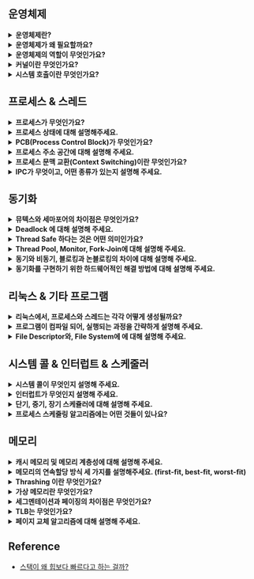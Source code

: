 <!--
<details>
  <summary><b></b></summary>

  ---
  
  <details>
    <summary></summary>
  </details>

  ---
</details>
-->

## 운영체제

  <details>
    <summary><b>운영체제란?</b></summary>
  </details>
  <details>
    <summary><b>운영체제가 왜 필요할까요?</b></summary>
  </details>  
  <details>
    <summary><b>운영체제의 역할이 무엇인가요?</b></summary>
  </details>
  <details>
    <summary><b>커널이란 무엇인가요?</b></summary>
  </details>
  <details>
    <summary><b>시스템 호출이란 무엇인가요?</b></summary>
  </details>  
  
## 프로세스 & 스레드

<details>
  <summary><b>프로세스가 무엇인가요?</b></summary>

  - 메인 메모리에 올라가 실행 중인 프로그램을 의미합니다.
  - 따라서, 다른 프로세스 자원에 접근 시, 프로세스 간 통신(IPC)을 사용해야 합니다.
  - 이 프로세스는 각각 Code, Data, Stack, Heap 구조로 되어있는 독립된 메모리 영역을 할당 받고 최소 하나 이상의 스레드로 구성되어 있습니다.
    - 코드/텍스트 영역 : 컴파일된 소스 코드가 저장되는 영역
    - 데이터 영역 : 전역변수 및 초기화된 데이터가 저장되는 영역
    - 스택 영역 : 임시 데이터(함수 호출, 로컬 변수 등)가 저장되는 영역
    - 힙 영역 : 코드에서 동적으로 생성되는 데이터가 저장되는 영역
  
   ---

  <details>
    <summary>프로그램과 프로세스, 스레드의 차이에 대해 설명해 주세요.</summary>

    - 프로세스
      - 프로세스는 프로그램 실행 시, 운영체제로부터 실행에 필요한 자원을 할당 받습니다.
      - 즉, 프로그램은 파일이 저장장치에 저장되어 있지만, 메모리엔 올라가지 않은 정적 상태이고,
        이런 프로그램을 실행시켜 운영체제로부터 CPU를 할당받아 실행되는 상태가 바로 프로세스라고 합니다.
      - 프로세스는 독립된 메모리를 할당받기 때문에, IPC를 사용해서 다른 프로세스 자원에 접근할 수 있습니다.
    - 스레드
      - 스레드는 프로세스가 할당 받은 자원을 이용하는 실행 단위입니다.
      - 각 스레드는 독자적인 Stack과 Register를 갖고 있고 프로세스의 Code, Data, Heap 영역을 공유합니다.
      - 즉, 스레드는 메모리를 공유하기 때문에, 동기화, 데드락 등의 문제가 발생할 수 있습니다.
  </details> 

  ---
</details>

<details>
  <summary><b>프로세스 상태에 대해 설명해주세요.</b></summary>

  ---

  - 질문

  ---
</details>

<details>
  <summary><b>PCB(Process Control Block)가 무엇인가요?</b></summary>

  - 운영체제에서 프로세스에 대한 메타데이터를 저장한 데이터를 말합니다.
  - 즉, 프로세스가 생성되면 운영체제는 해당 PCB를 생성하고 프로세스 완료 시, PCB는 제거됩니다.
  - 이곳에는 프로세스 ID, 프로그램 카운터, CPU 레지스터, 프로세스 상태 등이 저장되어 있습니다.
  - PCB는 Context Switching에 사용되기도 합니다.

  ---

  <details>
    <summary>그렇다면, 스레드는 PCB를 갖고 있을까요?</summary>

    - 스레드는 프로세스 내부에 있으므로 PCB를 가지지 않고 TCB를 가집니다.
  </details> 

  ---
</details> 
<details>
  <summary><b>프로세스 주소 공간에 대해 설명해 주세요.</b></summary>

  - 이는 주소 공간은 실행 중인 각 프로세스에 할당된 메모리 공간을 의미하는 것으로 고유한 주소 공간을 가집니다.
  - 이 주소 공간은 프로세스가 실행되는 동안 프로그램 코드, 데이터, 스택, 힙 등의 요소들을 포함합니다.
    - 코드/텍스트 영역: 프로그램의 명령어가 저장되는 영역
    - 데이터 영역: 전역 변수와 정적 변수가 저장되는 영역
    - 힙 영역: 동적 할당을 통해 생성된 변수나 객체가 저장되는 영역
    - 스택 영역: 함수의 호출 정보와 지역 변수가 저장되는 영역

  ---
  
  <details>
    <summary>초기화 하지 않은 변수들은 어디에 저장될까요?</summary>

    - 데이터 영역에 저장됩니다.
      - 이 외에도 전역변수, Static 변수를 저장합니다.
      - 프로그램이 시작될 때, 고정도니 사이즈를 처음부터 종료까지 유지합니다.
  </details> 
  <details>
    <summary>Stack과 Heap 공간에 대해, 접근 속도가 더 빠른 공간은 어디일까요?</summary>

    - 접근 속도가 더 빠른 공간은 일반적으로 Stack 영역입니다.
    - 스택은 메모리 상에 연속적으로 배치되어 CPU 캐시의 지역성을 잘 활용할 수 있기 때문입니다.
    - 반면 힙은 메모리 블록들이 흩어져 있을 수 있어 단편화 문제가 발생하고 이는 메모리 관리에 추가적인 오버헤드가 발생합니다.
  </details> 
  <details>
    <summary>다음과 같이 공간을 분할하는 이유가 있을까요?</summary>

    - 각 역할을 분배하고 데이터를 공유하여 메모리 사용량을 줄이기 위함이라 생각합니다.
      - 스택 영역
        - LIFO(후입선출) 구조를 이용해 함수 호출과 지역변수 관리가 쉽도록 설계되어 빠른 호출과 반환 작업이 가능합니다.
        - 구조화된 형태와 고정된 할당 패턴은 메모리 조각화와 할당 관련 문제를 예방하는 데 도움됩니다.
        - 스택은 작고 메모리 엑세스 패턴이 예측 가능하기 때문에, 캐시에 저장해두고 쓰기 좋습니다.
          즉 스택에 저장된 데이터는 프로세서의 캐시에 더 자주 존재하므로 메모리 엑세스 시간이 더 빠릅니다.
      - 힙 영역
        - 한 번의 함수 호출 범위를 넘어 지속되어야 하는 경우 동적 수명을 갖는 데이터를 관리하기 위해 필요합니다.
        - 힙을 사용하면 데이터를 구조화되지 않은 방식으로 할당/해제할 수 있으므로 
          다양한 크기의 데이터 구조를 관리하는 데, 유연성을 제공합니다.
      - 코드/텍스트 영역
        - 같은 프로그램에선 모두 같은 내용이기 때문에, 따로 관리하여 공유합니다.
        - 기계어만 들어있기 때문에, 다른 영역과 분리하는게 당연하다고 생각합니다.
      - 스택/데이터 영역
        - 스택 구조의 특성과 전역변수의 활용성을 위해 분리되었다고 생각합니다.
        - 스택 영역을 통해 함수의 흐름을 관리합니다.
        - 데이터 영역을 통해 전역 변수와 Static 변수를 관리합니다.
        - 각 스레드는 독립된 Stack 영역을 갖지만 Data 영역은 공유합니다. 
          즉, 각 스레드가 동일한 Data 공유함으로써 메모리를 절약할 수 있습니다.        
  </details> 
  <details>
    <summary>스레드의 주소공간은 어떻게 구성되어 있을까요?</summary>

    - 스레드는 프로세스 내에서 독립된 스택 영역을 할당받고 나머지 영역은 공유합니다.
    - 때문에, Data 영역에 있는 자원인 공유 데이터는 동시에 여러 스레드가 접근할 수 있어서 동기화가 필요합니다.
  </details>  
  <details>
    <summary>스택과 힙영역의 크기는 언제 결정되나요? 프로그램 개발자가 아닌, 사용자가 이 공간의 크기를 수정할 수 있나요?</summary>

    - 스택과 힙 영역의 크기는 런타임에 결정됩니다. 즉, 실행 중 동적으로 크기가 필요에 따라 변합니다.
    - 때문에, 프로그램 개발자가 아닌 사용자가 이 공간의 크기를 수정하는 것은 어렵다고 생각합니다.
  </details>  
  <details>
    <summary>Stack과 Heap의 크기는 매우 크다고 할 수 있을까요? </summary>

  ![image](https://github.com/HyuckJuneHong/Tech-Interview/assets/31675711/59ce628c-f4c4-4a05-8f17-9b234f989fb5)

    - 일반적으로 매우 크다고 단정 짓기는 어렵다고 생각합니다.

    - 스택
      - 실제 객체는 Heap 영역에서 관리되고 스택에서 참조를 갖기 때문에 Stack은 클 필요가 없습니다.
      - 힙 영역과는 상관없이 크기에 제한을 갖기 때문에, 재귀 함수가 깊어지거나 지역변수를 많이 가지면 스택 오버플로우가 발생합니다.
    - 힙
      - 스택보다는 할당할 수 있는 메모리 공간이 크다.
      - 가변적 크기를 가진다.
  </details> 
  <details>
    <summary>"스택"영역과 "힙"영역은 정말 자료구조의 스택/힙과 연관이 있을까요?</summary>

    - 실제로 관련이 있다고 생각합니다.

    - 스택
      - 자료구조
        - 후입선출(LIFO) 원칙을 따르는 데이터 구조
        - Push와 Pop이 주요 작업
      - 운영체제
        - 함수 호출과 지역 변수에 사용되는 메모리 영역
        - 함수 호출 시, 새로운 스택 프레임에 Push되고 함수 반환시 스택 프레임이 Pop되며 제어가 호출한 함수로 돌아간다.
    - 힙
      - 자료구조
        - 각 노드가 자식 노드를 가리키는 트리와 유사한 구조로 구현
        - 삽입, 삭제와 같은 작업을 지원하여 메모리 할당/해제를 효율적으로 관리
      - 운영체제
        - 동적 메모리 할당에 사용되는 메모리 영역을 의미
        - 프로그램은 malloc() 또는 new 등과 같은 함수를 사용해 런타임에 메모리를 요청
  </details> 
  
  ---
</details>
<details>
  <summary><b>프로세스 문맥 교환(Context Switching)이란 무엇인가요?</b></summary>

  ---

  - Context Switching(문맥 교환) 시에는 어떤 일들이 일어나나요?
  - 프로세스와 스레드는 컨텍스트 스위칭이 발생했을 때 어떤 차이가 있을까요?
  - 컨텍스트 스위칭이 발생할 때, 기존의 프로세스 정보는 커널스택에 어떠한 형식으로 저장되나요?
  - 컨텍스트 스위칭은 언제 일어날까요?

  ---
</details>
<details>
  <summary><b>IPC가 무엇이고, 어떤 종류가 있는지 설명해 주세요.</b></summary>

  ---

  <details>
    <summary>IPC(Inter-Process Communication)의 Shared-Memory 기법은 프로세스 주소공간의 어디에 들어가고 그 이유는?</summary>

    - 이는 프로세스 주소 공간의 힙 영역에 들어갑니다.
      - 힙 영역은 프로세스 간 동적으로 할당된 데이터를 쉽게 공유할 수 있으며 스레드 또한 공유할 수 있기 때문입니다.
      - 힙 영역은 동적 메모리 할당에 사용되므로 공유 메모리를 위한 메모리를 할당하는 데 사용할 수 있기 때문입니다.
    - IPC
      - 프로세스끼리 데이터를 주고받고 공유 데이터를 관리하는 메커니즘
    - Shared Memory
      - 두 개 이상의 프로세스가 동일한 메모리 공간을 공유하는 기법
  </details> 
  <details>
    <summary>Shared Memory가 무엇이며, 사용할 때 유의해야 할 점에 대해 설명해 주세요.</summary>
  </details>
  <details>
    <summary>메시지 큐는 단방향이라고 할 수 있나요?</summary>
  </details>

  ---
</details>

## 동기화

<details>
  <summary><b>뮤텍스와 세마포어의 차이점은 무엇인가요?</b></summary>

  - 이진 세마포어와 뮤텍스의 차이에 대해 설명해 주세요.
  - Lock을 얻기 위해 대기하는 프로세스들은 Spin Lock 기법을 사용할 수 있습니다. 이 방법의 장단점은 무엇인가요? 단점을 해결할 방법은 없을까요? 
  - 뮤텍스와 세마포어 모두 커널이 관리하기 때문에, Lock을 얻고 방출하는 과정에서 시스템 콜을 호출해야 합니다. 이 방법의 장단점이 있을까요? 단점을 해결할 수 있는 방법은 없을까요?

</details>

<details>
  <summary><b>Deadlock 에 대해 설명해 주세요.</b></summary>

  - Deadlock 이 동작하기 위한 4가지 조건에 대해 설명해 주세요.
  - 그렇다면 3가지만 충족하면 왜 Deadlock 이 발생하지 않을까요?
  - 어떤 방식으로 예방할 수 있을까요?
  - 왜 현대 OS는 Deadlock을 처리하지 않을까요?
  - Wait Free와 Lock Free를 비교해 주세요.

</details>

<details>
  <summary><b>Thread Safe 하다는 것은 어떤 의미인가요?</b></summary>

  - Thread Safe 를 보장하기 위해 어떤 방법을 사용할 수 있나요?
  - Peterson's Algorithm 이 무엇이며, 한계점에 대해 설명해 주세요.
  - Race Condition 이 무엇인가요?
  - Thread Safe를 구현하기 위해 반드시 락을 사용해야 할까요? 그렇지 않다면, 어떤 다른 방법이 있을까요?

</details>

<details>
  <summary><b>Thread Pool, Monitor, Fork-Join에 대해 설명해 주세요.</b></summary>

  - Thread Pool을 사용한다고 가정하면, 어떤 기준으로 스레드의 수를 결정할 것인가요? 
  - 어떤 데이터를 정렬 하려고 합니다. 어떤 방식의 전략을 사용하는 것이 가장 안전하면서도 좋은 성능을 낼 수 있을까요?

</details>
<details>
  <summary><b>동기와 비동기, 블로킹과 논블로킹의 차이에 대해 설명해 주세요.</b></summary>

  - 그렇다면, 동기이면서 논블로킹이고, 비동기이면서 블로킹인 경우는 의미가 있다고 할 수 있나요?
  - I/O 멀티플렉싱에 대해 설명해 주세요.
  - 논블로킹 I/O를 수행한다고 하면, 그 결과를 어떻게 수신할 수 있나요? 

</details>
<details>
  <summary><b>동기화를 구현하기 위한 하드웨어적인 해결 방법에 대해 설명해 주세요.</b></summary>

  - volatile 키워드는 어떤 의미가 있나요?
  - 싱글코어가 아니라 멀티코어라면, 어떻게 동기화가 이뤄질까요?

</details>

## 리눅스 & 기타 프로그램

<details>
  <summary><b>리눅스에서, 프로세스와 스레드는 각각 어떻게 생성될까요?</b></summary>

  - 프로세스
    - `fork()` 함수를 통해 주소 공간을 그대로 복사하여 자식 프로세스를 생성할 수 있습니다.
    - `exec()` 함수를 통해 해당 자식 프로세스를 다른 작업으로 변경할 수 있습니다.
  - 스레드
    - POSIX의 `pthread_create()`를 통해 생성할 수 있습니다.

  ---

  <details>
    <summary>자식 프로세스가 상태를 알리지 않고 죽거나, 부모 프로세스가 먼저 죽게 되면 어떻게 처리하나요?</summary>

    - 부모 프로세스가 아직 wait()를 호출하지 못한 상태로 자식 프로세스가 죽을 때,
      - 이때 자식 프로세스가 종료되어도, 해당 프로세스의 PCB는 커널 내에 여전히 남아 있지만 더 이상 실행되지 않습니다.
      - 즉, 좀비 프로세스가 됩니다. 이 좀비 프로세스가 쌓이면 결국 자원 낭비를 야기하게 됩니다.
      - 하지만, 커널은 자식 프로세스가 종료되어도 최소한 정보(프로세스 ID, 프로세스 종료 상태 등)을 유지하고 있기 때문에,
        이 정보를 부모 프로세스가 wait()을 통해 확인할 수 있어서 부모 프로세스가 wait()를 호출하면 좀비 프로세스는 없어집니다.
    - 부모 프로세스가 먼저 죽을 때,
      - 이때는 자식 프로세스가 고아 프로세스가 됩니다. 이 고아 프로세스는 부모 프로세스가 없으므로, 
        부모 프로세스가 이들의 종료 상태를 확인하거나 회수할 수 없습니다.
      - 이 경우에는 리눅스 시점에서 init 프로세스가 부모 프로세스가 되어 고아 프로세스들을 관리합니다.
      - 즉, init 프로세스가 주기적으로 wait()을 호출함으로 써 고아 프로세스의 자원을 회수합니다.
  </details> 
  <details>
    <summary>리눅스에서, 데몬 프로세스에 대해 설명해 주세요.</summary>

    - 데몬 프로세스는 특정한 시스템 작업이나 서비스를 제공하는 프로세스입니다. 
      이러한 데몬 프로세스들은 사용자와 상호작용하지 않고, 주로 시스템의 특정 기능을 계속해서 실행하거나 관리하는 데 사용됩니다.
    - 데몬은 항상 백그라운드로 실행되는 프로세스이며, 대부분 부팅 시에 자동으로 시작되고 시스템 종료 전가지 실행될 수 있습니다.
    - 특징
      - 백그라운드에서 실행 : 데몬 프로세스는 사용자와 직접적으로 상호작용하지 않고, 시스템 서비스를 제공하기 위해 백그라운드에서 실행
      - 주기적인 서비스 제공 : 데몬은 주기적으로 시스템 작업을 수행하거나 특정 서비스를 제공
        - Ex: 웹 서버의 데몬 : 웹 페이지 요청을 수신
        - Ex: 파일 서버의 데몬 : 파일을 전송 및 수신
      - 시스템 리소스 관리 : 데몬은 종종 시스템 리소스를 관리하고, 백업, 로깅, 네트워크 통신 등과 같은 시스템 작업을 수행
      - 무한 루프 실행 : 대부분의 데몬은 무한 루프를 실행하여 지속적으로 요청을 처리하거나 시스템을 모니터링
      - init 프로세스의 자식 : 대부분의 데몬은 init 프로세스의 자식 프로세스로 시작. 즉, 시스템 부팅 시, init 프로세스에 의해 시작되고 관리
    - 대표적인 데몬 프로세스 예시
      - 웹 서버, 네트워크 서비스, 로깅 서비스 등이 있습니다.
  </details> 
  <details>
    <summary>리눅스는 프로세스가 일종의 트리를 형성하고 있습니다. 이 트리의 루트 노드에 위치하는 프로세스에 대해 설명해 주세요.</summary>
    
    - UNIX에서는 init 프로세스라고 불리며 부팅 시 첫 번째로 생성되는 프로세스입니다. 
    - 리눅스에서도 이 방식을 가져왔으며 최근에는 systemd라고 이름을 붙입니다. 
    - PID는 항상 1이며 모든 프로세스의 부모이기도 합니다. 
  </details> 

  ---
</details> 
<details>
  <summary><b>프로그램이 컴파일 되어, 실행되는 과정을 간략하게 설명해 주세요.</b></summary>

  ---

  - 링커와, 로더의 차이에 대해 설명해 주세요.
  - 컴파일 언어와 인터프리터 언어의 차이에 대해 설명해 주세요.
  - JIT에 대해 설명해 주세요.
  - 본인이 사용하는 언어는, 어떤식으로 컴파일 및 실행되는지 설명해 주세요.

  ---
</details>
<details>
  <summary><b>File Descriptor와, File System에 에 대해 설명해 주세요.</b></summary>

  - I-Node가 무엇인가요?
  - 프로그래밍 언어 상에서 제공하는 파일 관련 함수 (Java - BufferedReader/Writer 등)은, 파일을 어떤 방식으로 읽어들이나요?

</details>

## 시스템 콜 & 인터럽트 & 스케줄러

<details>
  <summary><b>시스템 콜이 무엇인지 설명해 주세요.</b></summary>

  - OS는 다양한 서비스들을 수행하기 위해 하드웨어를 직접 관리하고 <br/>
    응용 프로그램은 OS가 제공하는 인터페이스를 통해서만 자원을 사용할 수 있습니다. <br/>
    이때, OS가 제공하는 인터페이스를 시스템 콜이라 합니다.
  - 시스템 콜은 커널 영역의 기능을 사용자 모드가 사용 가능하게 해줍니다. <br/>
    즉, 프로세스가 하드웨어에 접근해서 필요한 기능을 할 수 있게 해줍니다.
  - 이 시스템콜은 보통 사용자가 직접 호출하기 보단 API를 통해 접근합니다.

  ---

  <details>
    <summary>우리가 사용하는 시스템 콜의 예시를 들어주세요. </summary>
    
    - 흔히 사용하는 시스템 콜로는 파일을 열거나 닫는 'open', 'close', 
    - 프로세스를 생성하거나 종료하는 'fork', 'exit', 
    - 메모리를 할당하거나 해제하는 'malloc', 'free' 등이 있습니다.
  </details>  
  <details>
    <summary>시스템 콜이, 운영체제에서 어떤 과정으로 실행되는지 설명해 주세요. </summary>

    1. 사용자 프로세스가 시스템 콜을 호출하면, trap이 걸리면서 mode bit 값이 1에서 0으로 바뀝니다. 즉, 유저모드에서 커널모드가 됩니다.
    2. 이때, 커널은 내부적으로 시스템 콜을 구분하기 위해 기능별로 고유 번호를 할당하고 해당 번호에 제어 루틴의 정의하고 있기 때문에,
       커널은 요청받은 시스템 콜에 대응하는 고유 번호를 확인하고 그에 맞는 서비스 루틴을 호출합니다.
    3. 작업 완료 후 다시 사용자 모드로 전환됩니다. 즉, mode bit도 0에서 1로 바뀝니다.
  </details>  
  <details>
    <summary>시스템 콜의 유형에 대해 설명해 주세요.</summary>

    - 프로세스 제어, 파일 조작, 장치 관리, 정보 유지, 통신이 있습니다.
  </details>  
    <details>
    <summary>운영체제의 Dual Mode 에 대해 설명해 주세요.</summary>

    - 운영체제는 사용자 모드, 커널 모드로 나뉘어 동작하고 이를 Dual Mode Operation이라 합니다.
    - 이때, 유저모드와 커널모드를 구분하는 이유는 시스템을 보호하기 위해서 입니다. 
      즉, 의도치 않거나 악의적으로 호출을 막아 시스템 내부 데이터를 보호합니다.
    - 예를 들어, 사용자 모드는 접근할 수 있는 메모리 영역이 사용자에게 허용된 정도로 제한되어 있고 하드웨어에 직접적으로 접근할 수 없습니다.
    - 반면, 커널 모드는 모든 시스템 메모리와 CPU Instruction, 하드웨어에 직접적으로 접근할 수 있습니다.
  </details> 
  <details>
    <summary>왜 유저모드와 커널모드를 구분해야 하나요? (답변 미작성)</summary>
  </details>  
  <details>
    <summary>서로 다른 시스템 콜을 어떻게 구분할 수 있을까요? (답변 미작성)</summary>
  </details>  

  ---
</details>

<details>
  <summary><b>인터럽트가 무엇인지 설명해 주세요.</b></summary>

  - 인터럽트는 프로그램 실행 도중에 예기치 않은 상황이나 급한 작업이 발생할 경우, <br/>
    현재 실행 중인 작업을 일시 중단 후, 발생된 상황을 우선처리한 후 실행 중이던 작업으로 복귀해 계속 처리하는 것을 말합니다.
  - 즉, 현재 실행 중인 작업을 즉시 중단하고 발생한 상황에 대한 우선처리가 필요함을 CPU에 알리는 것입니다.

  ---

  <details>
    <summary>인터럽트가 왜 필요할까요?</summary>

    - 대부분의 컴퓨터는 한 개의 CPU를 사용하므로 한 순간에는 하나의 일 밖에 처리할 수 없습니다.
    - 때문에, 어떤 일을 처리하는 도중 우선 순위가 급한 일을 처리할 필요가 있을 때, 대처하기 위해 필요합니다.
  </details>
  <details>
    <summary>트랩(Trap)이란?</summary>

    - 트랩은 SW 인터럽트를 말합니다. 
      - HW/SW 인터럽트가 아닌 외부/내부 인터럽트로 보는 경우도 있는데, 이때는 내부 인터럽트가 트랩입니다.
      - SW 인터럽트는 비자발적 Exception과 자발적인 System Call로 나뉩니다.
        - Exception(비자발적, 동기적 인터럽트) : 오버플로, 언더플로, I/O 장치에 의한 인터럽트, 0으로 나눗셈한 경우 등
        - System Call(자발적) : 프로그램이 커널 함수를 호출하는 경우
    
    - 외부 인터럽트
      - 전원 이상 인터럽트 : 정전 발생 혹은 파워에 이상 발생
      - 기계 착오 인터럽트 : CPU에 문제 발생
      - 외부 신호 인터럽트
        - `타이어에 의한 인터럽트`로 CPU 스케줄링으로 Time Sharing(시분할) 방식의 Preemptive(선점적) 스케줄링을 
          선택할 수 있는데, 여기서 자원이 할당된 시간이 다 끝난 경우 해당 프로세스를 중단해야 합니다. (Context Switching)
        - 키보드로 인터럽트 키를 누르는 경우입니다. (Crtl + Alt + Delete)
        - 외부 장치로부터 인터럽트 요청이 오는 경우가 있습니다,
      - I/O 인터럽트
        - I/O 장치가 데이터 전송을 요구하거나 전송이 끝나 다음 동작이 수행되어야 할 경우
        - I/O 데이터에 이상이 있는 경우
    - 내부 인터럽트 (=프로그램 검사 인터럽트)
      - 잘못된 명령이나 잘못된 데이터르 사용할 때 발생합니다.
      - Division By Zero
      - 오버플로우 / 언더플로우
      - 기타 프로그램 Exception
                            
  </details>
  <details>
    <summary>인터럽트는 어떻게 처리하나요?</summary>

    1. HW 혹은 SW 이벤트에 의해 인터럽트 요청 시, CPU가 현재 실행 중인 프로세스를 중단하고 PCB에 해당 작업 상태를 저장합니다.
      - PCB(Process Control Block) : 수행 중이던 PC, 메모리 주소, 레지스터 갑스 HW 상태 등이 저장됩니다.
      - PC(Program Counter) : 다음에 실행할 명령어의 주소
    2. Interrupt Vector 테이블을 참조해서 ISR(Intterrupt Handler) 주소 값을 찾아 이동 후 ISR을 수행합니다.
      - 인터럽트 벡터 : 인터럽트 유발한 장치를 위한 ISR의 주소 배열
      - 인터럽트 서비스 루틴 : 해당 인터럽트를 처리하기 위한 코드 집합입니다.
      - 만약, ISR을 수행할 때, 우선순위가 더 높은 인터럽트 발생 시, 재귀적으로 과정을 수행합니다.
      - ISR 내에서는 다른 인터럽트가 발생하지 않도록 인터럽트 플래그를 사용해 중첩된 인터럽트를 방지합니다.
    4. 인터럽트 서비스 완료 후 상태 복구 명령어가 실행되어 저장해둔 PCB 등을 복원하고 CPU는 중단되었던 프로세스 실행을 재개합니다.
      - 이때, 이전에 실행 중이던 프로그램이 실행될 수도 있지만, Ready Queue의 가장 앞에 있던 프로그램이 다시 올라갈 수도 있습니다.
      - PCB에 저장된 Context를 복구하면서 올라옵니다.
      - Context : 프로세스와 관련된 정보의 집합
        - CPU Register Context : CPU(Processor) 내부에 위치
        - Code & Data, Stack, PCB : Memory에 위치.
  </details>  
  <details>
    <summary>Polling 방식에 대해 설명해 주세요.</summary>
    
    - 폴링은 특정 주기를 갖고 해당 주기마다 처리를 위한 시그널이 들어왔는지 체크합니다.
      따라서 커널과 같은 인터럽트 핸들러가 필요하지 않습니다.
    - 단, 시스템 리소스를 많이 소비하기 때문에 구현 시, 시스템의 성능 저하 원인이 되기도 합니다.
      따라서 오늘날의 다양한 프로세스를 처리하기에는 적합하지 않습니다.

    - 인터럽트
      - CPU가 아닌 주변의 I/O 장치가 대신 I/O 해주는 방식입니다.
        때문에 데이터의 I/O 이루어지는 동안 CPU는 다른 작업을 할 수 있습니다.
      - CPU의 작업과 저장장치의 데이터 이동을 독립적으로 운영할 수 있어서 시스템 효율을 높입니다.
      - 현대 운영체제는 인터럽트 기반의 시스템을 사용합니다.
  </details>  
  <details>
    <summary>HW / SW 인터럽트에 대해 설명해 주세요.</summary>

    - 안터럽트에는 HW 인터럽트와 SW 인터럽트가 있고 SW 인터럽트는 비자발적인 예외와 자발적인 System Call로 나뉩니다.

     - HW 인터럽트 (=외부 인터럽트)
       - 일반적으로 하드웨어에서 발생하는 인터럽트를 말합니다.
       - Ex) 전원의 이상, CPU의 기능, 기계의 착오, 키보드 동작, 입출력 장치의 데이터 전송 등
     - SW 인터럽트 (=내부 인터럽트)
       - Trap이라고도 하며 프로그램 내부에서 발생하는 것을 말합니다.
       - Ex) 잘못된 명령, 잘못된 데이터 사용 등
  </details>  
  <details>
    <summary>동시에 두 개 이상의 인터럽트가 발생하면, 어떻게 처리해야 하나요?</summary>

    - 운영체제에서 사용되는 인터럽트 처리 메커니즘에 따라 정확한 동작이 달라질 수 있지만 주로 아래와 같이 동작합니다.
      - 인터럽트 우선순위 할당 : 가장 높은 우선순위를 가진 인터럽트를 처리합니다.
      - 인터럽트 마스킹 : 인터럽트 처리 중 다른 인터럽트를 일시적으로 비활성화하여 우선순위를 선점하지 못하도록 방지할 수 있습니다.
      - 인터럽트 큐, 버터 : 받은 순서대로 대기 중인 인터럽트를 처리하고 처리 순서를 관리합니다.
  </details>

  ---
</details>
<details>
  <summary><b>단기, 중기, 장기 스케쥴러에 대해 설명해 주세요.</b></summary>

  ---

  - 현대 OS에는 단기, 중기, 장기 스케쥴러를 모두 사용하고 있나요?
  - 프로세스의 스케쥴링 상태에 대해 설명해 주세요.
  - preemptive/non-preemptive 에서 존재할 수 없는 상태가 있을까요?
  - Memory가 부족할 경우, Process는 어떠한 상태로 변화할까요?

  ---
</details>

<details>
  <summary><b>프로세스 스케줄링 알고리즘에는 어떤 것들이 있나요?</b></summary>

  ---

  - RR을 사용할 때, Time Slice에 따른 trade-off를 설명해 주세요.
  - 싱글 스레드 CPU 에서 상시로 돌아가야 하는 프로세스가 있다면, 어떤 스케쥴링 알고리즘을 사용하는 것이 좋을까요? 또 왜 그럴까요?
  - 동시성과 병렬성의 차이에 대해 설명해 주세요.
  - 타 스케쥴러와 비교하여, Multi-level Feedback Queue는 어떤 문제점들을 해결한다고 볼 수 있을까요?
  - FIFO 스케쥴러는 정말 쓸모가 없는 친구일까요? 어떤 시나리오에 사용하면 좋을까요? 
  - 우리는 스케줄링 알고리즘을 "프로세스" 스케줄링 알고리즘이라고 부릅니다. 스레드는 다른 방식으로 스케줄링을 하나요?
  - 유저 스레드와 커널 스레드의 스케쥴링 알고리즘은 똑같을까요?

  ---
</details>

## 메모리

<details>
  <summary><b>캐시 메모리 및 메모리 계층성에 대해 설명해 주세요.</b></summary>

  - 캐시 메모리는 어디에 위치해 있나요?
  - L1, L2 캐시에 대해 설명해 주세요.
  - 캐시에 올라오는 데이터는 어떻게 관리되나요?
  - 캐시간의 동기화는 어떻게 이루어지나요?
  - 캐시 메모리의 Mapping 방식에 대해 설명해 주세요.
  - 캐시의 지역성에 대해 설명해 주세요.
  - 캐시의 지역성을 기반으로, 이차원 배열을 가로/세로로 탐색했을 때의 성능 차이에 대해 설명해 주세요.
  - 캐시의 공간 지역성은 어떻게 구현될 수 있을까요? (힌트: 캐시는 어떤 단위로 저장되고 관리될까요?) 

</details>

<details>
  <summary><b>메모리의 연속할당 방식 세 가지를 설명해주세요. (first-fit, best-fit, worst-fit)</b></summary>

  - worst-fit 은 언제 사용할 수 있을까요?
  - 성능이 가장 좋은 알고리즘은 무엇일까요?

</details>

<details>
  <summary><b>Thrashing 이란 무엇인가요?</b></summary>

  - Thrashing 발생 시, 어떻게 완화할 수 있을까요?

</details>

<details>
  <summary><b>가상 메모리란 무엇인가요?</b></summary>

  - 가상 메모리가 가능한 이유가 무엇일까요?
  - Page Fault가 발생했을 때, 어떻게 처리하는지 설명해 주세요.
  - 페이지 크기에 대한 Trade-Off를 설명해 주세요.
  - 페이지 크기가 커지면, 페이지 폴트가 더 많이 발생한다고 할 수 있나요?
  - 세그멘테이션 방식을 사용하고 있다면, 가상 메모리를 사용할 수 없을까요?


</details>

<details>
  <summary><b>세그멘테이션과 페이징의 차이점은 무엇인가요?</b></summary>

  - 페이지와 프레임의 차이에 대해 설명해 주세요.
  - 내부 단편화와, 외부 단편화에 대해 설명해 주세요.
  - 페이지에서 실제 주소를 어떻게 가져올 수 있는지 설명해 주세요.
  - 어떤 주소공간이 있을 때, 이 공간이 수정 가능한지 확인할 수 있는 방법이 있나요?
  - 32비트에서, 페이지의 크기가 1kb 이라면 페이지 테이블의 최대 크기는 몇 개일까요?
  - 32비트 운영체제는 램을 최대 4G 까지 사용할 수 있습니다. 이 이유를 페이징과 연관 지어서 설명해 주세요.
  - C/C++ 개발을 하게 되면 Segmentation Fault 라는 에러를 접할 수 있을텐데, 이 에러는 세그멘테이션/페이징과 어떤 관계가 있을까요?  

</details>

<details>
  <summary><b>TLB는 무엇인가요?</b></summary>

  - TLB를 쓰면 왜 빨라지나요?
  - MMU가 무엇인가요?
  - TLB와 MMU는 어디에 위치해 있나요?
  - 코어가 여러개라면, TLB는 어떻게 동기화 할 수 있을까요? 
  - TLB 관점에서, Context Switching 발생 시 어떤 변화가 발생하는지 설명해 주세요. 

</details>

<details>
  <summary><b>페이지 교체 알고리즘에 대해 설명해 주세요.</b></summary>

  - LRU 알고리즘은 어떤 특성을 이용한 알고리즘이라고 할 수 있을까요?
  - LRU 알고리즘을 구현한다면, 어떻게 구현할 수 있을까요?
  - LRU 알고리즘의 단점을 설명해 주세요. 이를 해결할 수 있는 대안에 대해서도 설명해 주세요.

</details>

## Reference

- [스택이 왜 힙보다 빠르다고 하는 걸까?](https://arca.live/b/programmer/67268686)
